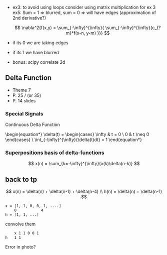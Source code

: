 - ex3: to avoid using loops consider using matrix multiplication for ex 3 ex5: Sum = 1 => blurred, sum = 0 => will have edges (approximation of 2nd derivative?)

    $$ \nabla^2{f(x,y) = \sum_{-\infty}^{\infty}{ \sum_{-\infty}^{\infty}{c_{?m}*f(x-n, y-m) }}} $$
- if its 0 we are taking edges
- if its 1 we have blurred

- bonus: scipy correlate 2d

## Delta Function

- Theme 7
- P. 25 / (or 35)
- P. 14 slides

### Special Signals

Continuous Delta Function

\begin{equation*}
    \delta(t) = \begin{cases}
        \infty & t = 0 \\
        0 & t \neq 0
    \end{cases}
    \\ \int_{-\infty}^{\infty}{\delta(t)dt} = 1
\end{equation*}

### Superpositions basis of delta-functions

$$
    x(n) = \sum_{k=-\infty}^{\infty}{x(k)\delta(n-k)}
$$

## back to tp

$$
    x(n) = \delta(n) + \delta(n-1) + \delta(n-4) \\ h(n) = \delta(n) + \delta(n-1) 
$$

    x = [1, 1, 0, 0, 1, ....]
        0           4
    h = [1, 1, ...]

convolve them

        x 1 1 0 0 1
    h   1 1    

Error in photo?

